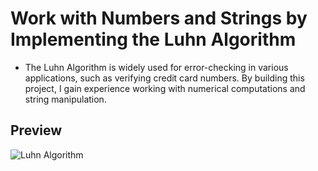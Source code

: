 # Work with Numbers and Strings by Implementing the Luhn Algorithm
- The Luhn Algorithm is widely used for error-checking in various applications, such as verifying credit card numbers. By building this project, I gain experience working with numerical computations and string manipulation.

## Preview
![Luhn Algorithm](https://github.com/VivekKumar-8287/Work-with-Numbers-and-Strings-by-Implementing-the-Luhn-Algorithm/assets/104918205/cb7f5a93-0549-4ad1-a13c-6f4519ef5d29)
